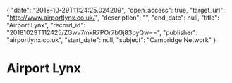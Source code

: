 {
  "date": "2018-10-29T11:24:25.024209", 
  "open_access": true, 
  "target_url": "http://www.airportlynx.co.uk/", 
  "description": "", 
  "end_date": null, 
  "title": "Airport Lynx", 
  "record_id": "20181029T112425/ZGwv7mkR7POr7bGj83pyQw==", 
  "publisher": "airportlynx.co.uk", 
  "start_date": null, 
  "subject": "Cambridge Network"
}

# Airport Lynx

